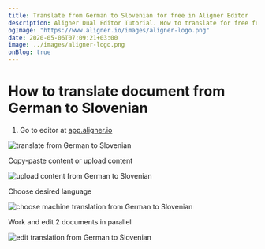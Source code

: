 ```yaml
---
title: Translate from German to Slovenian for free in Aligner Editor
description: Aligner Dual Editor Tutorial. How to translate for free from German to Slovenian. Aligner is multilingual document management platform. 
ogImage: "https://www.aligner.io/images/aligner-logo.png"
date: 2020-05-06T07:09:21+03:00
image: ../images/aligner-logo.png
onBlog: true
---
```


# How to translate document from German to Slovenian

1. Go to editor at [app.aligner.io](https://app.aligner.io "Aligner App web page")

![translate from German to Slovenian](../aligner-blank-editor.png "translate from German to Slovenian")

Copy-paste content or upload content

![upload content from German to Slovenian](../aligner-uploaded-document.png "upload content from German to Slovenian")

Choose desired language

![choose machine translation from German to Slovenian](../aligner-language-dropdown.png "choose machine translation from German to Slovenian")

Work and edit 2 documents in parallel

![edit translation from German to Slovenian](../aligner-double-sitded-editor.png "edit translation from German to Slovenian")

